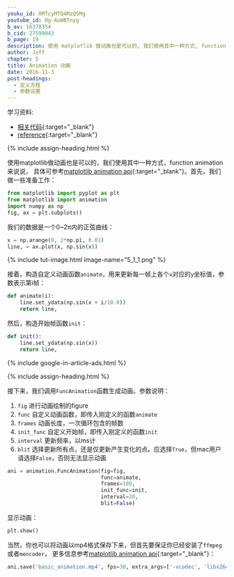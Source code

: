 ```yaml
---
youku_id: XMTcyMTQ4MzQ5Mg
youtube_id: 0g-AuWBTnyg
b_av: 16378354
b_cid: 27599043
b_page: 19
description: 使用 matplotlib 做动画也是可以的, 我们使用其中一种方式, function animation 来说说.
author: Jeff
chapter: 5
title: Animation 动画
date: 2016-11-3
post-headings:
  - 定义方程
  - 参数设置
---
```


学习资料:
  * [相关代码](https://github.com/MorvanZhou/tutorials/blob/master/matplotlibTUT/plt19_animation.py){:target="_blank"}
  * [reference](http://matplotlib.org/examples/animation/simple_anim.html){:target="_blank"}

{% include assign-heading.html %}

使用matplotlib做动画也是可以的，我们使用其中一种方式，function animation来说说，
具体可参考[matplotlib animation api](http://matplotlib.sourceforge.net/api/animation_api.html){:target="_blank"}。首先，我们做一些准备工作：

```python
from matplotlib import pyplot as plt
from matplotlib import animation
import numpy as np
fig, ax = plt.subplots()
```

我们的数据是一个0~2π内的正弦曲线：

```python
x = np.arange(0, 2*np.pi, 0.01)
line, = ax.plot(x, np.sin(x))
```

{% include tut-image.html image-name="5_1_1.png" %}

接着，构造自定义动画函数`animate`，用来更新每一帧上各个`x`对应的`y`坐标值，参数表示第i帧：

```python
def animate(i):
    line.set_ydata(np.sin(x + i/10.0))
    return line,
```

然后，构造开始帧函数`init`：

```python
def init():
    line.set_ydata(np.sin(x))
    return line,
```

{% include google-in-article-ads.html %}

{% include assign-heading.html %}


接下来，我们调用`FuncAnimation`函数生成动画。参数说明：
1. `fig` 进行动画绘制的figure
2. `func` 自定义动画函数，即传入刚定义的函数`animate`
3. `frames` 动画长度，一次循环包含的帧数
4. `init_func` 自定义开始帧，即传入刚定义的函数`init`
5. `interval` 更新频率，以ms计
6. `blit` 选择更新所有点，还是仅更新产生变化的点。应选择`True`，但mac用户请选择`False`，否则无法显示动画

```python
ani = animation.FuncAnimation(fig=fig,
                              func=animate,
                              frames=100,
                              init_func=init,
                              interval=20,
                              blit=False)
```

显示动画：

```python
plt.show()
```

当然，你也可以将动画以mp4格式保存下来，但首先要保证你已经安装了`ffmpeg` 或者`mencoder`，
更多信息参考[matplotlib animation api](http://matplotlib.sourceforge.net/api/animation_api.html){:target="_blank"}：

```python
ani.save('basic_animation.mp4', fps=30, extra_args=['-vcodec', 'libx264'])
```
  
  